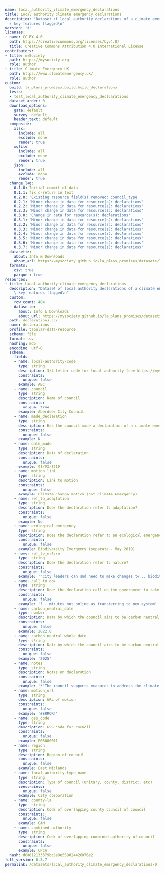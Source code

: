 ```yaml
---
name: local_authority_climate_emergency_declarations
title: Local authority climate emergency declarations
description: "Dataset of local authority declarations of a climate emergency with\
  \ key features flagged\n"
version: '0'
licenses:
- name: CC-BY-4.0
  path: https://creativecommons.org/licenses/by/4.0/
  title: Creative Commons Attribution 4.0 International License
contributors:
- title: mySociety
  path: https://mysociety.org
  role: author
- title: Climate Emergency UK
  path: https://www.climateemergency.uk/
  role: author
custom:
  build: la_plans_promises.build:build_declarations
  tests:
  - test_local_authority_climate_emergency_decloarations
  dataset_order: 0
  download_options:
    gate: default
    survey: default
    header_text: default
  composite:
    xlsx:
      include: all
      exclude: none
      render: true
    sqlite:
      include: all
      exclude: none
      render: true
    json:
      include: all
      exclude: none
      render: true
  change_log:
    0.1.0: Initial commit of data
    0.1.1: fix c-return in text
    0.2.0: 'Existing resource field(s) removed: council_type'
    0.2.1: 'Minor change in data for resource(s): declarations'
    0.2.2: 'Minor change in data for resource(s): declarations'
    0.2.3: 'Minor change in data for resource(s): declarations'
    0.3.0: 'Change in data for resource(s): declarations'
    0.3.1: 'Minor change in data for resource(s): declarations'
    0.3.2: 'Minor change in data for resource(s): declarations'
    0.3.3: 'Minor change in data for resource(s): declarations'
    0.3.4: 'Minor change in data for resource(s): declarations'
    0.3.5: 'Minor change in data for resource(s): declarations'
    0.3.6: 'Minor change in data for resource(s): declarations'
    0.3.7: 'Minor change in data for resource(s): declarations'
  datasette:
    about: Info & Downloads
    about_url: https://mysociety.github.io/la_plans_promises/datasets/local_authority_climate_emergency_declarations/0_3_7
  formats:
    csv: true
    parquet: true
resources:
- title: Local authority climate emergency declarations
  description: "Dataset of local authority declarations of a climate emergency with\
    \ key features flagged\n"
  custom:
    row_count: 404
    datasette:
      about: Info & Downloads
      about_url: https://mysociety.github.io/la_plans_promises/datasets/local_authority_climate_emergency_declarations/0_3_7#declarations
  path: declarations.csv
  name: declarations
  profile: tabular-data-resource
  scheme: file
  format: csv
  hashing: md5
  encoding: utf-8
  schema:
    fields:
    - name: local-authority-code
      type: string
      description: 3/4 letter code for local authority (see https://mysociety.github.io/uk_local_authority_names_and_codes/)
      constraints:
        unique: false
      example: ABC
    - name: council
      type: string
      description: Name of council
      constraints:
        unique: true
      example: Aberdeen City Council
    - name: made_declaration
      type: string
      description: Has the council made a declaration of a climate emergency?
      constraints:
        unique: false
      example: N
    - name: date_made
      type: string
      description: Date of declaration
      constraints:
        unique: false
      example: 01/02/2019
    - name: motion_link
      type: string
      description: Link to motion
      constraints:
        unique: false
      example: Climate Change motion (not Climate Emergency)
    - name: ref_to_adaptation
      type: string
      description: Does the declaration refer to adaptation?
      constraints:
        unique: false
      example: No
    - name: ecological_emergency
      type: string
      description: Does the declaration refer to an ecological emergency?
      constraints:
        unique: false
      example: Biodiversity Emergency (separate - May 2019)
    - name: ref_to_nature
      type: string
      description: Does the declaration refer to nature?
      constraints:
        unique: false
      example: '"City leaders can and need to make changes to... biodiversity policy"'
    - name: call_to_gov
      type: string
      description: Does the declaration call on the government to take action?
      constraints:
        unique: false
      example: '? - minutes not online as transferring to new system'
    - name: carbon_neutral_date
      type: number
      description: Date by which the council aims to be carbon neutral
      constraints:
        unique: false
      example: 2022.0
    - name: carbon_neutral_whole_date
      type: string
      description: Date by which the council aims to be carbon neutral (whole area)
      constraints:
        unique: false
      example: '2025'
    - name: notes
      type: string
      description: Notes on declaration
      constraints:
        unique: false
      example: '*"The council supports measures to address the climate emergency"'
    - name: motion_url
      type: string
      description: URL of motion
      constraints:
        unique: false
      example: '#ERROR!'
    - name: gss_code
      type: string
      description: GSS code for council
      constraints:
        unique: false
      example: E06000001
    - name: region
      type: string
      description: Region of council
      constraints:
        unique: false
      example: East Midlands
    - name: local-authority-type-name
      type: string
      description: Type of council (unitary, county, district, etc)
      constraints:
        unique: false
      example: City corporation
    - name: county-la
      type: string
      description: Code of overlapping county council of council
      constraints:
        unique: false
      example: CAM
    - name: combined-authority
      type: string
      description: Code of overlapping combined authority of council
      constraints:
        unique: false
      example: CPCA
  hash: d08812133379bc9a0e559024420076e2
full_version: 0.3.7
permalink: /datasets/local_authority_climate_emergency_declarations/0
---
```


